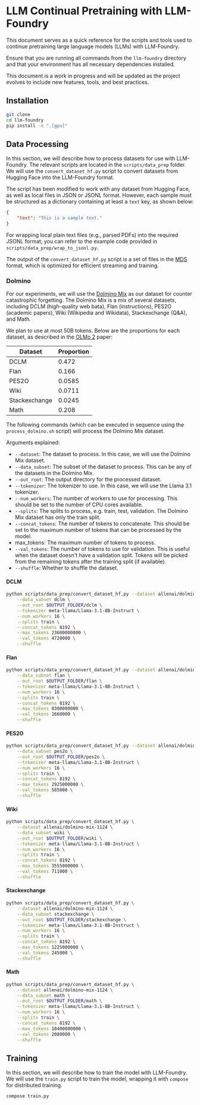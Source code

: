 # LLM Continual Pretraining with LLM-Foundry

This document serves as a quick reference for the scripts and tools used to continue pretraining large language models (LLMs) with LLM-Foundry.

Ensure that you are running all commands from the `llm-foundry` directory and that your environment has all necessary dependencies installed.

This document is a work in progress and will be updated as the project evolves to include new features, tools, and best practices.

## Installation

```bash
git clone 
cd llm-foundry
pip install -e ".[gpu]"
```

## Data Processing

In this section, we will describe how to process datasets for use with LLM-Foundry.
The relevant scripts are located in the `scripts/data_prep` folder.
We will use the `convert_dataset_hf.py` script to convert datasets from Hugging Face into the LLM-Foundry format.

The script has been modified to work with any dataset from Hugging Face, as well as local files in JSON or JSONL format. 
However, each sample must be structured as a dictionary containing at least a `text` key, as shown below:

```json
{
    "text": "This is a sample text."
}
```

For wrapping local plain text files (e.g., parsed PDFs) into the required JSONL format, you can refer to the example code provided in `scripts/data_prep/wrap_to_jsonl.py`.

The output of the `convert_dataset_hf.py` script is a set of files in the [MDS](https://docs.mosaicml.com/projects/streaming/en/stable/preparing_datasets/dataset_format.html#mds) format, which is optimized for efficient streaming and training.

### Dolmino

For our experiments, we will use the [Dolmino Mix](https://huggingface.co/datasets/allenai/dolmino-mix-1124) as our dataset for counter catastrophic forgetting.
The Dolmino Mix is a mix of several datasets, including DCLM (high-quality web bata), Flan (instructions), PES2O (academic papers), Wiki (Wikipedia and Wikidata), Stackexchange (Q&A), and Math.

We plan to use at most 50B tokens. Below are the proportions for each dataset, as described in the [OLMo 2](https://arxiv.org/abs/2501.00656) paper:

| Dataset       | Proportion |
| ------------- | ---------- |
| DCLM          | 0.472      |
| Flan          | 0.166      |
| PES2O         | 0.0585     |
| Wiki          | 0.0711     |
| Stackexchange | 0.0245     |
| Math          | 0.208      |

The following commands (which can be executed in sequence using the `process_dolmino.sh` script) will process the Dolmino Mix dataset.

Arguments explained:

- `--dataset`: The dataset to process. In this case, we will use the Dolmino Mix dataset.
- `--data_subset`: The subset of the dataset to process. This can be any of the datasets in the Dolmino Mix.
- `--out_root`: The output directory for the processed dataset.
- `--tokenizer`: The tokenizer to use. In this case, we will use the Llama 3.1 tokenizer.
- `--num_workers`: The number of workers to use for processing. This should be set to the number of CPU cores available.
- `--splits`: The splits to process, e.g. train, test, validation. The Dolmino Mix dataset has only the train split.
- `--concat_tokens`: The number of tokens to concatenate. This should be set to the maximum number of tokens that can be processed by the model.
- max_tokens: The maximum number of tokens to process.
- `--val_tokens`: The number of tokens to use for validation. This is useful when the dataset doesn't have a validation split. Tokens will be picked from the remaining tokens after the training split (if available).
- `--shuffle`: Whether to shuffle the dataset.

#### DCLM

```bash
python scripts/data_prep/convert_dataset_hf.py --dataset allenai/dolmino-mix-1124 \
    --data_subset dclm \
    --out_root $OUTPUT_FOLDER/dclm \
    --tokenizer meta-llama/Llama-3.1-8B-Instruct \
    --num_workers 16 \
    --splits train \
    --concat_tokens 8192 \
    --max_tokens 23600000000 \
    --val_tokens 4720000 \
    --shuffle
```

#### Flan

```bash
python scripts/data_prep/convert_dataset_hf.py --dataset allenai/dolmino-mix-1124 \
    --data_subset flan \
    --out_root $OUTPUT_FOLDER/flan \
    --tokenizer meta-llama/Llama-3.1-8B-Instruct \
    --num_workers 16 \
    --splits train \
    --concat_tokens 8192 \
    --max_tokens 8300000000 \
    --val_tokens 1660000 \
    --shuffle
```

#### PES2O

```bash
python scripts/data_prep/convert_dataset_hf.py --dataset allenai/dolmino-mix-1124 \
    --data_subset pes2o \
    --out_root $OUTPUT_FOLDER/pes2o \
    --tokenizer meta-llama/Llama-3.1-8B-Instruct \
    --num_workers 16 \
    --splits train \
    --concat_tokens 8192 \
    --max_tokens 2925000000 \
    --val_tokens 585000 \
    --shuffle
```

#### Wiki

```bash
python scripts/data_prep/convert_dataset_hf.py \
    --dataset allenai/dolmino-mix-1124 \
    --data_subset wiki \
    --out_root $OUTPUT_FOLDER/wiki \
    --tokenizer meta-llama/Llama-3.1-8B-Instruct \
    --num_workers 16 \
    --splits train \
    --concat_tokens 8192 \
    --max_tokens 3555000000 \
    --val_tokens 711000 \
    --shuffle
```

#### Stackexchange

```bash
python scripts/data_prep/convert_dataset_hf.py \
    --dataset allenai/dolmino-mix-1124 \
    --data_subset stackexchange \
    --out_root $OUTPUT_FOLDER/stackexchange \
    --tokenizer meta-llama/Llama-3.1-8B-Instruct \
    --num_workers 16 \
    --splits train \
    --concat_tokens 8192 \
    --max_tokens 1225000000 \
    --val_tokens 245000 \
    --shuffle
```

#### Math

```bash
python scripts/data_prep/convert_dataset_hf.py \
    --dataset allenai/dolmino-mix-1124 \
    --data_subset math \
    --out_root $OUTPUT_FOLDER/math \
    --tokenizer meta-llama/Llama-3.1-8B-Instruct \
    --num_workers 16 \
    --splits train \
    --concat_tokens 8192 \
    --max_tokens 10400000000 \
    --val_tokens 2080000 \
    --shuffle
```

## Training

In this section, we will describe how to train the model with LLM-Foundry.
We will use the `train.py` script to train the model, wrapping it with `compose` for distributed training.

```bash
compose train.py
```
